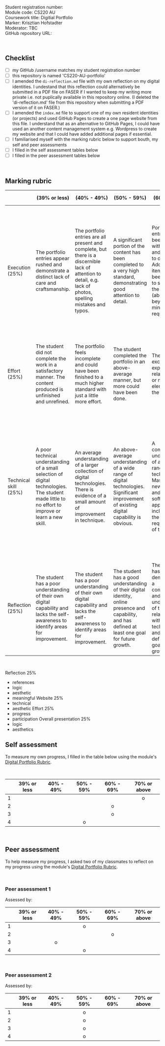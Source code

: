<!-- #ktodo
- add more to checklist
-->

Student registration number:  <!-- #todo -->  
Module code: CS220 AU  
Coursework title: Digitial Portfolio  
Marker: Krisztian Hofstadter  
Moderator: TBC  
GitHub repository URL: <!-- #todo add your repositories URL -->

<br>

## Checklist
<!-- #todo check all -->
- [ ] my GitHub /username matches my student registration number
- [ ] this repository is named 'CS220-AU-portfolio'
- [ ] I amended the `di-reflection.md` file with my own reflection on my digital identities. I undestand that this reflection could alternatively be submitted in a PDF file on FASER if I wanted to keep my writing more private i.e. not puplically available in this repository online. (I deleted the 'di-reflection.md' file from this repository when submitting a PDF version of it on FASER.)
- [ ] I amended the `index.md` file to support one of my own resident identities (or projects) and used GitHub Pages to create a one page website from this file. I understand that as an alternative to GitHub Pages, I could have used an another content management system e.g. Wordpress to create my website and that I could have added additional pages if essential.
- [ ] I familiarised myself with the marking rubric below to support bouth, my self and peer assessments
- [ ] I filled in the self assessment tables below
- [ ] I filled in the peer assessment tables below

<br>

## Marking rubric

|   | (39% or less)  | (40% - 49%)  | (50% - 59%)  | (60% - 69%)  | (70% or above) | final mark  |
|---|---|---|---|---|---|---|
| Execution (25%) | The portfolio entries appear rushed and demonstrate a distinct lack of care and craftsmanship.  | The portfolio entries are all present and complete, but there is a discernible lack of attention to detail, e.g. lack of photos, spelling mistakes and typos.  | A significant portion of the content has been completed to a very high standard, demonstrating good attention to detail.  | Portfolio entries have been created with great care and attention to detail. Additional items have been included to strengthen the portfolio (above and beyond the minimum requirements). | The portfolio entries demonstrate a sophisticated and practical understanding of multiple digital technologies. The included digital story and website/blog are finished to a very high standard and include well-written text and supportive multimedia content. |   |
| Effort (25%) | The student did not complete the work in a satisfactory manner. The content produced is unfinished and unrefined.  | The portfolio feels incomplete and could have been finished to a much higher standard with just a little more effort.  | The student completed the portfolio in an above-average manner, but more could have been done.   | The student exceeded expectations in relation to one or more elements of the portfolio.  | The student went far beyond the minimum requirements. Portfolio entries have been developed and refined over a long period of time.  |   |
| Technical skill (25%)  | A poor technical understanding of a small selection of digital technologies. <br> The student made little to no effort to improve or learn a new skill. | An average understanding of a larger collection of digital technologies. <br> There is evidence of a small amount of improvement in technique. | An above-average understanding of a wide range of digital technologies. <br> Significant improvement of existing digital capability is obvious. | A comprehensive understanding of a wide range of digital technologies. <br> Mastery of one new technique and/or software application not included within the minimum requirements of the module.  | A deep understanding of a wide range of digital technologies. <br> The student far exceeded expectations in terms of personal growth, evidenced by the mastery of two or more new techniques and/or software applications not included within the minimum requirements of the module.  |   |
| Reflection (25%)  | The student has a poor understanding of their own digital capability and lacks the self-awareness to identify areas for improvement.  | The student has a poor understanding of their own digital capability and lacks the self-awareness to identify areas for improvement.  | The student has a good understanding of their digital identity, online presence and capability, and has defined at least one goal for future growth.  | The student has demonstrated a comprehensive and critical understanding of their relationship with technology and has defined several goals for future growth.  | The student has devised a comprehensive plan of self-development and has fully embraced the growth mindset in relation to the use of technology.  |   |

<br>

Reflection 25%
- references
- logic
- aesthetic
- meaningful
Website 25%
- technical
- aesthetic
Effort 25%
- progress
- participation
Overall presentation 25%
- logic
- aesthetics


## Self assessment
<!-- #todo fill in, perhaps update weekly -->
To measure my own progress, I filled in the table below using the module's [Digital Portfolio Rubric](https://github.com/krisztian-hofstadter-tedor/CS220-AU-portfolio/blob/main/assets/doc/digital-portfolio-rubric.md).

<br>

|   | 39% or less | 40% - 49% | 50% - 59% | 60% - 69% | 70% or above | 
|---|:-----:|:-----:|:-----:|:-----:|:-----:|
| 1 |     |     |     |     |  o  |
| 2 |     |     |     |  o  |     |
| 3 |     |     |     |  o  |     |
| 4 |     |     |  o  |     |     |


<br>

## Peer assessment
To help measure my progress, I asked two of my classmates to reflect on my progress using the module's [Digital Portfolio Rubric](https://github.com/krisztian-hofstadter-tedor/CS220-AU-portfolio/blob/main/assets/doc/digital-portfolio-rubric.md).

<br>

### Peer assessment 1
Assessed by: <!-- add student reg nb -->

|   | 39% or less | 40% - 49% | 50% - 59% | 60% - 69% | 70% or above | 
|---|:-----:|:-----:|:-----:|:-----:|:-----:|
| 1 |     |     |  o  |     |     |
| 2 |     |     |     |  o  |     |
| 3 |     |  o  |     |     |     |
| 4 |     |     |  o  |     |     |

<br>

### Peer assessment 2
Assessed by: <!-- add student reg nb -->

|   | 39% or less | 40% - 49% | 50% - 59% | 60% - 69% | 70% or above | 
|---|:-----:|:-----:|:-----:|:-----:|:-----:|
| 1 |     |     |  o  |     |     |
| 2 |     |     |  o  |     |     |
| 3 |     |     |  o  |     |     |
| 4 |     |     |  o  |     |     |

<br>
